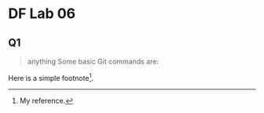 # DF Lab 06
## Q1

> anything
Some basic Git commands are:


Here is a simple footnote[^1].

[^1]: My reference.
